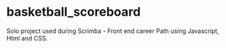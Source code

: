 # basketball_scoreboard
Solo project used during Scrimba - Front end career Path using Javascript, Html and CSS.
